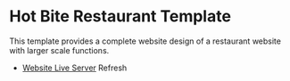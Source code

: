 # Hot Bite Restaurant Template

This template provides a complete website design of a restaurant website with larger scale functions.

- [Website Live Server](hotbite.vercel.app) Refresh
